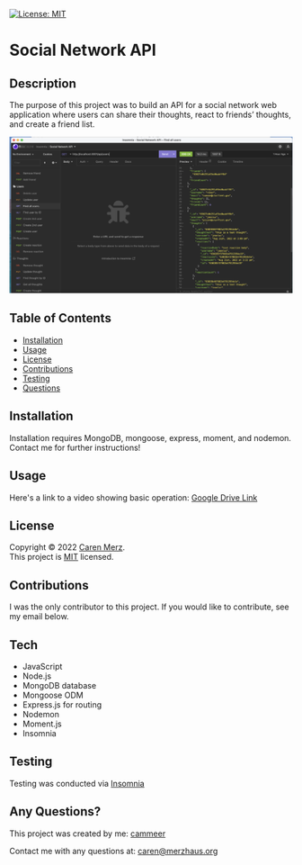 [![License: MIT](https://img.shields.io/badge/License-MIT-yellow.svg)](https://opensource.org/licenses/MIT)

# Social Network API

## Description

The purpose of this project was to build an API for a social network web application where users can share their thoughts, react to friends’ thoughts, and create a friend list.

![Insomnia](./Insomnia.png)

## Table of Contents

- [Installation](#installation)
- [Usage](#usage)
- [License](#license)
- [Contributions](#contributions)
- [Testing](#testing)
- [Questions](#questions)

## Installation

Installation requires MongoDB, mongoose, express, moment, and nodemon. Contact me for further instructions!

## Usage

Here's a link to a video showing basic operation: [Google Drive Link](https://watch.screencastify.com/v/KpA0fwex7v9NM0ovnxGh)

## License

Copyright © 2022 [Caren Merz](https://github.com/cammeer). <br />
This project is [MIT](https://github.com/cammeer/next-progress-bar/blob/main/LICENSE) licensed.

## Contributions

I was the only contributor to this project. If you would like to contribute, see my email below.

## Tech

- JavaScript
- Node.js
- MongoDB database
- Mongoose ODM
- Express.js for routing
- Nodemon
- Moment.js
- Insomnia

## Testing

Testing was conducted via [Insomnia](https://insomnia.rest/)

## Any Questions?

This project was created by me: [cammeer](https://github.com/cammeer)

Contact me with any questions at: [caren@merzhaus.org](caren@merzhaus.org)

